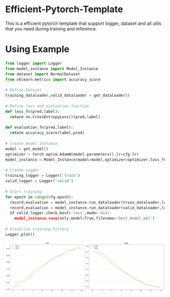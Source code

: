 # Efficient-Pytorch-Template
 This is a efficient pytorch template that support logger, dataset and all utils that you need during training and inference.

# Using Example
``` python
from logger import Logger
from model_instance import Model_Instance
from dataset import NormalDataset
from sklearn.metrics import accuracy_score

# Define Dataset
training_dataloader,valid_dataloader = get_dataloader()

# Define loss and evaluation function
def loss_fn(pred,label):
  return nn.CrossEntropyLoss()(pred,label)

def evaluation_fn(pred,label):
  return accuracy_score(label,pred)

# Create model instance
model = get_model()
optimizer = torch.optim.AdamW(model.parameters(),lr=cfg.lr)
model_instance = Model_Instance(model=model,optimizer=optimizer,loss_fn=loss_fn,evaluation_fn=evaluation_fn)

# Create Logger
training_logger = Logger('train')
valid_logger = Logger('valid')

# Start training
for epoch in range(cfg.epoch):
  record,evaluation = model_instance.run_dataloader(train_dataloader,logger=training_logger,update=True)
  record,evaluation = model_instance.run_dataloader(valid_dataloader,logger=valid_logger,update=False)
  if valid_logger.check_best('loss',mode='min):
    model_instance.save(only_model=True,filename='best_model.pkl')

# Visualize training history
Logger.plot()
```
![](https://github.com/Coolshanlan/Efficient-Pytorch-Template/blob/main/image/logger_example1.png)